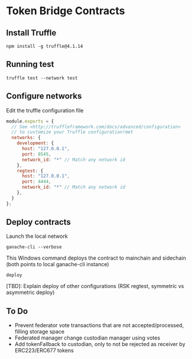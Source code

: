 # Token Bridge Contracts

## Install Truffle

```
npm install -g truffle@4.1.14
```

## Running test

```
truffle test --network test
```

## Configure networks

Edit the truffle configuration file

```js
module.exports = {
  // See <http://truffleframework.com/docs/advanced/configuration>
  // to customize your Truffle configuration!met
  networks: {
    development: {
      host: "127.0.0.1",
      port: 8545,
      network_id: "*" // Match any network id
    },
    regtest: {
      host: "127.0.0.1",
      port: 4444,
      network_id: "*" // Match any network id
    },
  }
};
```

## Deploy contracts

Launch the local network

```
ganache-cli --verbose
```

This Windows command deploys the contract to mainchain and sidechain (both points
to local ganache-cli instance)
```
deploy
```

[TBD]: Explain deploy of other configurations (RSK regtest, symmetric vs asymmetric deploy)

## To Do

- Prevent federator vote transactions that are not accepted/processed, filling storage space
- Federated manager change custodian manager using votes
- Add tokenFallback to custodian, only to not be rejected as receiver by ERC223/ERC677 tokens





